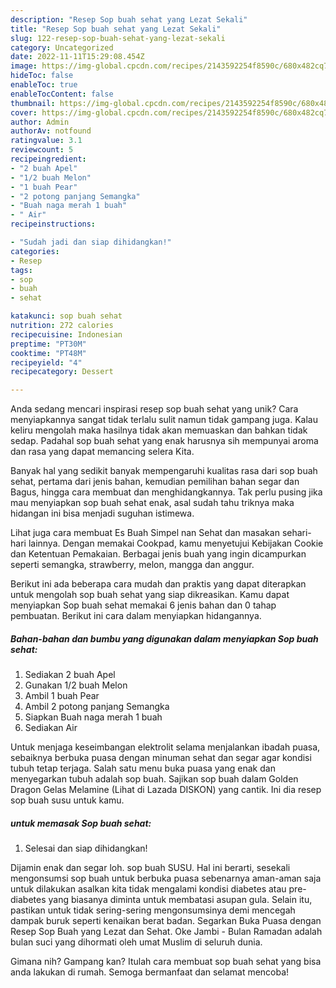 ```yaml
---
description: "Resep Sop buah sehat yang Lezat Sekali"
title: "Resep Sop buah sehat yang Lezat Sekali"
slug: 122-resep-sop-buah-sehat-yang-lezat-sekali
category: Uncategorized
date: 2022-11-11T15:29:08.454Z
image: https://img-global.cpcdn.com/recipes/2143592254f8590c/680x482cq70/sop-buah-sehat-foto-resep-utama.jpg
hideToc: false
enableToc: true
enableTocContent: false
thumbnail: https://img-global.cpcdn.com/recipes/2143592254f8590c/680x482cq70/sop-buah-sehat-foto-resep-utama.jpg
cover: https://img-global.cpcdn.com/recipes/2143592254f8590c/680x482cq70/sop-buah-sehat-foto-resep-utama.jpg
author: Admin
authorAv: notfound
ratingvalue: 3.1
reviewcount: 5
recipeingredient:
- "2 buah Apel"
- "1/2 buah Melon"
- "1 buah Pear"
- "2 potong panjang Semangka"
- "Buah naga merah 1 buah"
- " Air"
recipeinstructions:

- "Sudah jadi dan siap dihidangkan!"
categories:
- Resep
tags:
- sop
- buah
- sehat

katakunci: sop buah sehat 
nutrition: 272 calories
recipecuisine: Indonesian
preptime: "PT30M"
cooktime: "PT48M"
recipeyield: "4"
recipecategory: Dessert

---
```





Anda sedang mencari inspirasi resep sop buah sehat yang unik? Cara menyiapkannya sangat tidak terlalu sulit namun tidak gampang juga. Kalau keliru mengolah maka hasilnya tidak akan memuaskan dan bahkan tidak sedap. Padahal sop buah sehat yang enak harusnya sih mempunyai aroma dan rasa yang dapat memancing selera Kita.





Banyak hal yang sedikit banyak mempengaruhi kualitas rasa dari sop buah sehat, pertama dari jenis bahan, kemudian pemilihan bahan segar dan Bagus, hingga cara membuat dan menghidangkannya. Tak perlu pusing jika mau menyiapkan sop buah sehat enak,      asal sudah tahu triknya maka hidangan ini bisa menjadi suguhan istimewa.














Lihat juga cara membuat Es Buah Simpel nan Sehat dan masakan sehari-hari lainnya. Dengan memakai Cookpad, kamu menyetujui Kebijakan Cookie dan Ketentuan Pemakaian. Berbagai jenis buah yang ingin dicampurkan seperti semangka, strawberry, melon, mangga dan anggur.






Berikut ini ada beberapa cara mudah dan praktis yang dapat diterapkan untuk mengolah sop buah sehat yang siap dikreasikan. Kamu dapat menyiapkan Sop buah sehat memakai 6 jenis bahan dan 0 tahap pembuatan. Berikut ini cara dalam menyiapkan hidangannya.

<!--inarticleads1-->

##### Bahan-bahan dan bumbu yang digunakan dalam menyiapkan Sop buah sehat:

1. Sediakan 2 buah Apel
1. Gunakan 1/2 buah Melon
1. Ambil 1 buah Pear
1. Ambil 2 potong panjang Semangka
1. Siapkan Buah naga merah 1 buah
1. Sediakan  Air


Untuk menjaga keseimbangan elektrolit selama menjalankan ibadah puasa, sebaiknya berbuka puasa dengan minuman sehat dan segar agar kondisi tubuh tetap terjaga. Salah satu menu buka puasa yang enak dan menyegarkan tubuh adalah sop buah. Sajikan sop buah dalam Golden Dragon Gelas Melamine (Lihat di Lazada DISKON) yang cantik. Ini dia resep sop buah susu untuk kamu. 

<!--inarticleads2-->

#####  untuk memasak Sop buah sehat:


1. Selesai dan siap dihidangkan!

Dijamin enak dan segar loh. sop buah SUSU. Hal ini berarti, sesekali mengonsumsi sop buah untuk berbuka puasa sebenarnya aman-aman saja untuk dilakukan asalkan kita tidak mengalami kondisi diabetes atau pre-diabetes yang biasanya diminta untuk membatasi asupan gula. Selain itu, pastikan untuk tidak sering-sering mengonsumsinya demi mencegah dampak buruk seperti kenaikan berat badan. Segarkan Buka Puasa dengan Resep Sop Buah yang Lezat dan Sehat. Oke Jambi - Bulan Ramadan adalah bulan suci yang dihormati oleh umat Muslim di seluruh dunia. 

Gimana nih? Gampang kan? Itulah cara membuat sop buah sehat yang bisa anda lakukan di rumah. Semoga bermanfaat dan selamat mencoba!
